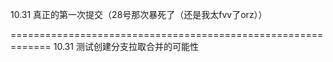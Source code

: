 10.31
真正的第一次提交（28号那次暴死了（还是我太fvv了orz））

=============================================================
10.31
测试创建分支拉取合并的可能性

